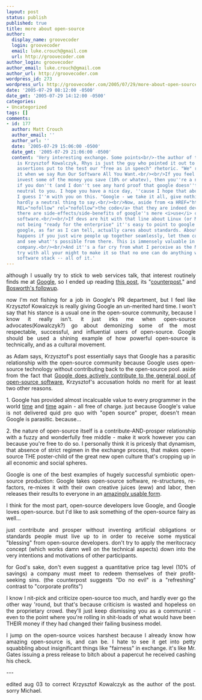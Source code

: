 ```yaml
---
layout: post
status: publish
published: true
title: more about open-source
author:
  display_name: groovecoder
  login: groovecoder
  email: luke.crouch@gmail.com
  url: http://groovecoder.com
author_login: groovecoder
author_email: luke.crouch@gmail.com
author_url: http://groovecoder.com
wordpress_id: 273
wordpress_url: http://groovecoder.com/2005/07/29/more-about-open-source/
date: '2005-07-29 08:12:00 -0500'
date_gmt: '2005-07-29 14:12:00 -0500'
categories:
- Uncategorized
tags: []
comments:
- id: 177
  author: Matt Crouch
  author_email: ''
  author_url: ''
  date: '2005-07-29 15:06:00 -0500'
  date_gmt: '2005-07-29 21:06:00 -0500'
  content: 'Very interesting exchange. Some points<br/>-the author of the counterpost
    is Krzysztof Kowalczyk, Rhys is just the guy who pointed it out to Adam.<br/><br/>-Kowalczyk''s
    assertions put to the test our "free as in speech" rhetoric. "We" really mean
    it when we say Run Our Software All You Want.<br/><br/>If you feel obliged to
    invest some of the money you save (10% or whatev), then you''re a nice guy I guess.<br/><br/>But
    if you don''t (and I don''t see any hard proof that google doesn''t)  I remain
    neutral to you. I hope you have a nice day, ''cause I hope that about everybody.<br/><br/>So
    I guess I''m with you on this. "Google - we take it all, give nothing back" is
    hardly a neutral thing to say.<br/><br/>Now, aside from <a HREF="http://code.google.com/projects.html"
    REL="nofollow" rel="nofollow">the code</a> that they are indeed developing/backing,
    there are side-effects/side-benefits of google''s mere <i>use</i> of open-source
    software.<br/><br/>If devs are hit with that line about Linux (or MySQL, or whatev)
    not being "ready for the enterprise" it''s easy to point to google as counterfact.<br/><br/>And:
    google, as far as I can tell, actually cares about standards. About seeing what
    happens if you just wire people up together seamlessly, let them collaborate,
    and see what''s possible from there. This is immensely valuable in a household-name-brand
    company.<br/><br/>And it''s a far cry from what I perceive as the MS approach:
    try with all your might to make it so that no one can do anything without your
    software stack -- all of it.'
---
```

<div style="text-align: justify;">although I usually try to stick to web services talk, that interest routinely finds me at <a href="http://www.google.com/apis/">Google</a>, so I ended up reading <a href="http://www.adambosworth.net/archives/000038.html">this post</a>, its "<a href="http://blog.kowalczyk.info/archives/2004/12/29/google-we-take-it-all-give-nothing-back/">counterpost</a>," and <a href="http://www.adambosworth.net/archives/000039.html">Bosworth's followup</a>.</p>
<p>now I'm not fishing for a job in Google's PR department, but I feel like Krzysztof Kowalczyk is really giving Google an un-merited hard time. I won't say that his stance is a usual one in the open-source community, because I know it really isn't. it just irks me when open-source advocates(Kowalczyk?) go about demonizing some of the most respectable, successful, and influential users of open-source. Google should be used a shining example of how powerful open-source is technically, and as a cultural movement.</p>
<p>as Adam says, Krzysztof's post essentially says that Google has a parasitic relationship with the open-source community because Google uses open-source technology without contributing back to the open-source pool. aside from the fact that <a href="http://code.google.com/">Google does actively contribute to the general pool of open-source software</a>, Krzysztof's accusation holds no merit for at least two other reasons.</p>
<p>1. Google has provided almost incalcuable value to every programmer in the world <a href="http://www.google.com/">time</a> and <a href="http://groups-beta.google.com/grphp?hl=en&tab=wg&amp;q=">time</a> again - all free of charge. just because Google's value is not delivered quid pro quo with "open source" proper, doesn't mean Google is parasitic. because...</p>
<p>2. the nature of open-source itself is a contribute-AND-prosper relationship with a fuzzy and wonderfully free middle - make it work however you can because you're free to do so. I personally think it is pricesly that dynamism, that absence of strict regimen in the exchange process, that makes open-source THE poster-child of the great new open culture that's cropping up in all economic and social spheres.</p>
<p>Google is one of the best examples of hugely successful symbiotic open-source production: Google takes open-source software, re-structures, re-factors, re-mixes it with their own creative juices (eww) and labor, then releases their results to everyone in an <a href="http://gmail.google.com/">amazingly usable form</a>.</p>
<p>I think for the most part, open-source developers love Google, and Google loves open-source. but I'd like to ask something of the open-source fairy as well...</p>
<p>just contribute and prosper without inventing artificial obligations or standards people must live up to in order to receive some mystical "blessing" from open-source developers. don't try to apply the meritocracy concept (which works damn well on the technical aspects) down into the very intentions and motivations of other participants.</p>
<p>for God's sake, don't even suggest a quantitative price tag level (10% of savings) a company must meet to redeem themselves of their profit-seeking sins. (the counterpost suggests "Do no evil" is a "refreshing" contrast to "corporate profits")</p>
<p>I know I nit-pick and criticize open-source too much, and hardly ever go the other way 'round, but that's because criticism is wasted and hopeless on the proprietary crowd. they'll just keep dismissing you as a communist - even to the point where you're rolling in shit-loads of what would have been THEIR money if they had changed their failing business model.</p>
<p>I jump on the open-source voices harshest because I already know how amazing open-source is, and can be. I hate to see it get into petty squabbling about insignificant things like "fairness" in exchange. it's like Mr. Gates issuing a press release to bitch about a papercut he received cashing his check.</p>
<p>---</p>
<p>edited aug 03 to correct Krzysztof Kowalczyk as the author of the post. sorry Michael.</div>
